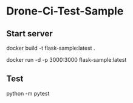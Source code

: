# Drone-Ci-Test-Sample
## Start server
docker build -t flask-sample:latest .

docker run -d -p 3000:3000 flask-sample:latest

## Test
python -m pytest
